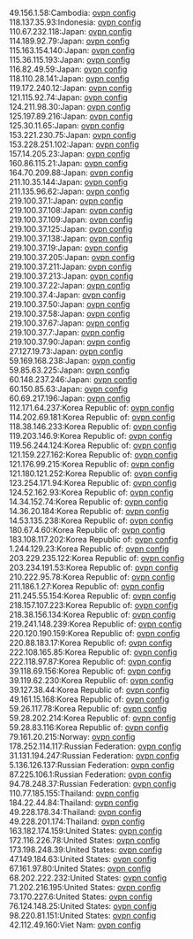 49.156.1.58:Cambodia: [ovpn config](vpn/49_156_1_58.ovpn)  
118.137.35.93:Indonesia: [ovpn config](vpn/118_137_35_93.ovpn)  
110.67.232.118:Japan: [ovpn config](vpn/110_67_232_118.ovpn)  
114.189.92.79:Japan: [ovpn config](vpn/114_189_92_79.ovpn)  
115.163.154.140:Japan: [ovpn config](vpn/115_163_154_140.ovpn)  
115.36.115.193:Japan: [ovpn config](vpn/115_36_115_193.ovpn)  
116.82.49.59:Japan: [ovpn config](vpn/116_82_49_59.ovpn)  
118.110.28.141:Japan: [ovpn config](vpn/118_110_28_141.ovpn)  
119.172.240.12:Japan: [ovpn config](vpn/119_172_240_12.ovpn)  
121.115.92.74:Japan: [ovpn config](vpn/121_115_92_74.ovpn)  
124.211.98.30:Japan: [ovpn config](vpn/124_211_98_30.ovpn)  
125.197.89.216:Japan: [ovpn config](vpn/125_197_89_216.ovpn)  
125.30.11.65:Japan: [ovpn config](vpn/125_30_11_65.ovpn)  
153.221.230.75:Japan: [ovpn config](vpn/153_221_230_75.ovpn)  
153.228.251.102:Japan: [ovpn config](vpn/153_228_251_102.ovpn)  
157.14.205.23:Japan: [ovpn config](vpn/157_14_205_23.ovpn)  
160.86.115.21:Japan: [ovpn config](vpn/160_86_115_21.ovpn)  
164.70.209.88:Japan: [ovpn config](vpn/164_70_209_88.ovpn)  
211.10.35.144:Japan: [ovpn config](vpn/211_10_35_144.ovpn)  
211.135.96.62:Japan: [ovpn config](vpn/211_135_96_62.ovpn)  
219.100.37.1:Japan: [ovpn config](vpn/219_100_37_1.ovpn)  
219.100.37.108:Japan: [ovpn config](vpn/219_100_37_108.ovpn)  
219.100.37.109:Japan: [ovpn config](vpn/219_100_37_109.ovpn)  
219.100.37.125:Japan: [ovpn config](vpn/219_100_37_125.ovpn)  
219.100.37.138:Japan: [ovpn config](vpn/219_100_37_138.ovpn)  
219.100.37.19:Japan: [ovpn config](vpn/219_100_37_19.ovpn)  
219.100.37.205:Japan: [ovpn config](vpn/219_100_37_205.ovpn)  
219.100.37.211:Japan: [ovpn config](vpn/219_100_37_211.ovpn)  
219.100.37.213:Japan: [ovpn config](vpn/219_100_37_213.ovpn)  
219.100.37.22:Japan: [ovpn config](vpn/219_100_37_22.ovpn)  
219.100.37.4:Japan: [ovpn config](vpn/219_100_37_4.ovpn)  
219.100.37.50:Japan: [ovpn config](vpn/219_100_37_50.ovpn)  
219.100.37.58:Japan: [ovpn config](vpn/219_100_37_58.ovpn)  
219.100.37.67:Japan: [ovpn config](vpn/219_100_37_67.ovpn)  
219.100.37.7:Japan: [ovpn config](vpn/219_100_37_7.ovpn)  
219.100.37.90:Japan: [ovpn config](vpn/219_100_37_90.ovpn)  
27.127.19.73:Japan: [ovpn config](vpn/27_127_19_73.ovpn)  
59.169.168.238:Japan: [ovpn config](vpn/59_169_168_238.ovpn)  
59.85.63.225:Japan: [ovpn config](vpn/59_85_63_225.ovpn)  
60.148.237.246:Japan: [ovpn config](vpn/60_148_237_246.ovpn)  
60.150.85.63:Japan: [ovpn config](vpn/60_150_85_63.ovpn)  
60.69.217.196:Japan: [ovpn config](vpn/60_69_217_196.ovpn)  
112.171.64.237:Korea Republic of: [ovpn config](vpn/112_171_64_237.ovpn)  
114.202.69.181:Korea Republic of: [ovpn config](vpn/114_202_69_181.ovpn)  
118.38.146.233:Korea Republic of: [ovpn config](vpn/118_38_146_233.ovpn)  
119.203.146.9:Korea Republic of: [ovpn config](vpn/119_203_146_9.ovpn)  
119.56.244.124:Korea Republic of: [ovpn config](vpn/119_56_244_124.ovpn)  
121.159.227.162:Korea Republic of: [ovpn config](vpn/121_159_227_162.ovpn)  
121.176.99.215:Korea Republic of: [ovpn config](vpn/121_176_99_215.ovpn)  
121.180.121.252:Korea Republic of: [ovpn config](vpn/121_180_121_252.ovpn)  
123.254.171.94:Korea Republic of: [ovpn config](vpn/123_254_171_94.ovpn)  
124.52.162.93:Korea Republic of: [ovpn config](vpn/124_52_162_93.ovpn)  
14.34.152.74:Korea Republic of: [ovpn config](vpn/14_34_152_74.ovpn)  
14.36.20.184:Korea Republic of: [ovpn config](vpn/14_36_20_184.ovpn)  
14.53.135.238:Korea Republic of: [ovpn config](vpn/14_53_135_238.ovpn)  
180.67.4.60:Korea Republic of: [ovpn config](vpn/180_67_4_60.ovpn)  
183.108.117.202:Korea Republic of: [ovpn config](vpn/183_108_117_202.ovpn)  
1.244.129.23:Korea Republic of: [ovpn config](vpn/1_244_129_23.ovpn)  
203.229.235.122:Korea Republic of: [ovpn config](vpn/203_229_235_122.ovpn)  
203.234.191.53:Korea Republic of: [ovpn config](vpn/203_234_191_53.ovpn)  
210.222.95.78:Korea Republic of: [ovpn config](vpn/210_222_95_78.ovpn)  
211.186.1.27:Korea Republic of: [ovpn config](vpn/211_186_1_27.ovpn)  
211.245.55.154:Korea Republic of: [ovpn config](vpn/211_245_55_154.ovpn)  
218.157.107.223:Korea Republic of: [ovpn config](vpn/218_157_107_223.ovpn)  
218.38.156.134:Korea Republic of: [ovpn config](vpn/218_38_156_134.ovpn)  
219.241.148.239:Korea Republic of: [ovpn config](vpn/219_241_148_239.ovpn)  
220.120.190.159:Korea Republic of: [ovpn config](vpn/220_120_190_159.ovpn)  
220.88.183.17:Korea Republic of: [ovpn config](vpn/220_88_183_17.ovpn)  
222.108.165.85:Korea Republic of: [ovpn config](vpn/222_108_165_85.ovpn)  
222.118.97.87:Korea Republic of: [ovpn config](vpn/222_118_97_87.ovpn)  
39.118.69.156:Korea Republic of: [ovpn config](vpn/39_118_69_156.ovpn)  
39.119.62.230:Korea Republic of: [ovpn config](vpn/39_119_62_230.ovpn)  
39.127.38.44:Korea Republic of: [ovpn config](vpn/39_127_38_44.ovpn)  
49.161.15.168:Korea Republic of: [ovpn config](vpn/49_161_15_168.ovpn)  
59.26.117.78:Korea Republic of: [ovpn config](vpn/59_26_117_78.ovpn)  
59.28.202.214:Korea Republic of: [ovpn config](vpn/59_28_202_214.ovpn)  
59.28.83.116:Korea Republic of: [ovpn config](vpn/59_28_83_116.ovpn)  
79.161.20.215:Norway: [ovpn config](vpn/79_161_20_215.ovpn)  
178.252.114.117:Russian Federation: [ovpn config](vpn/178_252_114_117.ovpn)  
31.131.194.247:Russian Federation: [ovpn config](vpn/31_131_194_247.ovpn)  
5.136.126.137:Russian Federation: [ovpn config](vpn/5_136_126_137.ovpn)  
87.225.106.1:Russian Federation: [ovpn config](vpn/87_225_106_1.ovpn)  
94.78.248.37:Russian Federation: [ovpn config](vpn/94_78_248_37.ovpn)  
110.77.185.155:Thailand: [ovpn config](vpn/110_77_185_155.ovpn)  
184.22.44.84:Thailand: [ovpn config](vpn/184_22_44_84.ovpn)  
49.228.178.34:Thailand: [ovpn config](vpn/49_228_178_34.ovpn)  
49.228.201.174:Thailand: [ovpn config](vpn/49_228_201_174.ovpn)  
163.182.174.159:United States: [ovpn config](vpn/163_182_174_159.ovpn)  
172.116.226.78:United States: [ovpn config](vpn/172_116_226_78.ovpn)  
173.198.248.39:United States: [ovpn config](vpn/173_198_248_39.ovpn)  
47.149.184.63:United States: [ovpn config](vpn/47_149_184_63.ovpn)  
67.161.97.80:United States: [ovpn config](vpn/67_161_97_80.ovpn)  
68.202.222.232:United States: [ovpn config](vpn/68_202_222_232.ovpn)  
71.202.216.195:United States: [ovpn config](vpn/71_202_216_195.ovpn)  
73.170.227.6:United States: [ovpn config](vpn/73_170_227_6.ovpn)  
76.124.148.25:United States: [ovpn config](vpn/76_124_148_25.ovpn)  
98.220.81.151:United States: [ovpn config](vpn/98_220_81_151.ovpn)  
42.112.49.160:Viet Nam: [ovpn config](vpn/42_112_49_160.ovpn)  
